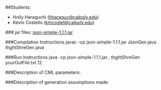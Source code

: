 ##Students:
* Holly Haraguchi (hharaguc@calpoly.edu)
* Kevin Costello (kmcostel@calpoly.edu)

###.jar files: [json-simple-1.1.1.jar](DownloadURLHere)

###Compilation Instructions
javac -cp json-simple-1.1.1.jar JsonGen.java thghtShreGen.java

###Run Instructions
java -cp json-simple-1.1.1.jar:. thghtShreGen yourOutFile.txt 12 

###Description of CML parameters:

###Description of generation assumptions made:



